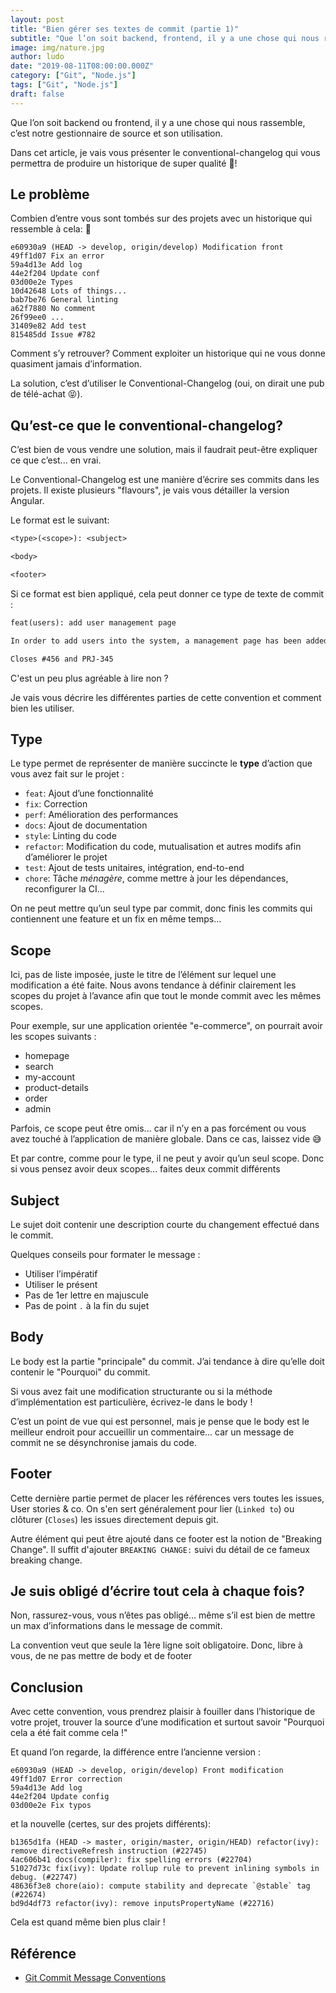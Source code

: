 ```yaml
---
layout: post
title: "Bien gérer ses textes de commit (partie 1)"
subtitle: "Que l’on soit backend, frontend, il y a une chose qui nous rassemble, c’est notre gestionnaire de source et son utilisation. Dans cet article, je vais vous présenter le conventional-changelog qui vous permettra de produire un historique de super qualité !"
image: img/nature.jpg
author: ludo
date: "2019-08-11T08:00:00.000Z"
category: ["Git", "Node.js"]
tags: ["Git", "Node.js"]
draft: false
---
```


Que l’on soit backend ou frontend, il y a une chose qui nous rassemble, c’est notre gestionnaire de source et son utilisation.

Dans cet article, je vais vous présenter le conventional-changelog qui vous permettra de produire un historique de super qualité 🙌!

## Le problème

Combien d’entre vous sont tombés sur des projets avec un historique qui ressemble à cela: 🤕

```text
e60930a9 (HEAD -> develop, origin/develop) Modification front
49ff1d07 Fix an error
59a4d13e Add log
44e2f204 Update conf
03d00e2e Types
10d42648 Lots of things...
bab7be76 General linting
a62f7880 No comment
26f99ee0 ...
31409e82 Add test
815485dd Issue #782
```

Comment s’y retrouver? Comment exploiter un historique qui ne vous donne quasiment jamais d’information.

La solution, c’est d’utiliser le Conventional-Changelog (oui, on dirait une pub de télé-achat 😝).

## Qu’est-ce que le conventional-changelog?

C’est bien de vous vendre une solution, mais il faudrait peut-être expliquer ce que c’est... en vrai.

Le Conventional-Changelog est une manière d’écrire ses commits dans les projets. Il existe plusieurs "flavours", je vais vous détailler la version Angular.

Le format est le suivant:

```txt
<type>(<scope>): <subject>

<body>

<footer>
```

Si ce format est bien appliqué, cela peut donner ce type de texte de commit :

```txt
feat(users): add user management page

In order to add users into the system, a management page has been added. The route and services are integrated into the UserModule. A mock has been added due to back-end limitation.

Closes #456 and PRJ-345
```

C'est un peu plus agréable à lire non ?

Je vais vous décrire les différentes parties de cette convention et comment bien les utiliser.

## Type

Le type permet de représenter de manière succincte le **type** d’action que vous avez fait sur le projet :

- `feat`: Ajout d’une fonctionnalité
- `fix`: Correction
- `perf`: Amélioration des performances
- `docs`: Ajout de documentation
- `style`: Linting du code
- `refactor`: Modification du code, mutualisation et autres modifs afin d’améliorer le projet
- `test`: Ajout de tests unitaires, intégration, end-to-end
- `chore`: Tâche _ménagère_, comme mettre à jour les dépendances, reconfigurer la CI...

On ne peut mettre qu’un seul type par commit, donc finis les commits qui contiennent une feature et un fix en même temps...

## Scope

Ici, pas de liste imposée, juste le titre de l’élément sur lequel une modification a été faite. Nous avons tendance à définir clairement les scopes du projet à l’avance afin que tout le monde commit avec les mêmes scopes.

Pour exemple, sur une application orientée "e-commerce", on pourrait avoir les scopes suivants :

- homepage
- search
- my-account
- product-details
- order
- admin

Parfois, ce scope peut être omis... car il n’y en a pas forcément ou vous avez touché à l’application de manière globale. Dans ce cas, laissez vide 😅

Et par contre, comme pour le type, il ne peut y avoir qu’un seul scope. Donc si vous pensez avoir deux scopes... faites deux commit différents

## Subject

Le sujet doit contenir une description courte du changement effectué dans le commit.

Quelques conseils pour formater le message :

- Utiliser l’impératif
- Utiliser le présent
- Pas de 1er lettre en majuscule
- Pas de point `.` à la fin du sujet

## Body

Le body est la partie "principale" du commit. J’ai tendance à dire qu’elle doit contenir le "Pourquoi" du commit.

Si vous avez fait une modification structurante ou si la méthode d’implémentation est particulière, écrivez-le dans le body !

C’est un point de vue qui est personnel, mais je pense que le body est le meilleur endroit pour accueillir un commentaire... car un message de commit ne se désynchronise jamais du code.

## Footer

Cette dernière partie permet de placer les références vers toutes les issues, User stories & co. On s'en sert généralement pour lier (`Linked to`) ou clôturer (`Closes`) les issues directement depuis git.

Autre élément qui peut être ajouté dans ce footer est la notion de "Breaking Change". Il suffit d'ajouter `BREAKING CHANGE:` suivi du détail de ce fameux breaking change.

## Je suis obligé d’écrire tout cela à chaque fois?

Non, rassurez-vous, vous n’êtes pas obligé... même s’il est bien de mettre un max d’informations dans le message de commit.

La convention veut que seule la 1ère ligne soit obligatoire. Donc, libre à vous, de ne pas mettre de body et de footer

## Conclusion

Avec cette convention, vous prendrez plaisir à fouiller dans l’historique de votre projet, trouver la source d’une modification et surtout savoir "Pourquoi cela a été fait comme cela !"

Et quand l’on regarde, la différence entre l’ancienne version :

```text
e60930a9 (HEAD -> develop, origin/develop) Front modification
49ff1d07 Error correction
59a4d13e Add log
44e2f204 Update config
03d00e2e Fix typos
```

et la nouvelle (certes, sur des projets différents):

```text
b1365d1fa (HEAD -> master, origin/master, origin/HEAD) refactor(ivy): remove directiveRefresh instruction (#22745)
4ac606b41 docs(compiler): fix spelling errors (#22704)
51027d73c fix(ivy): Update rollup rule to prevent inlining symbols in debug. (#22747)
48636f3e8 chore(aio): compute stability and deprecate `@stable` tag (#22674)
bd9d4df73 refactor(ivy): remove inputsPropertyName (#22716)
```

Cela est quand même bien plus clair !

## Référence

- [Git Commit Message Conventions](https://git.wiki.kernel.org/index.php/CommitMessageConventions)
